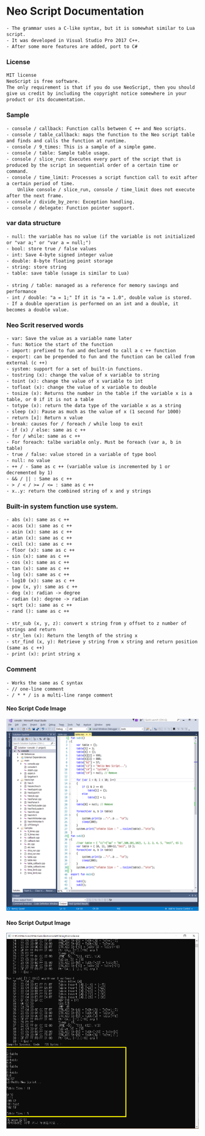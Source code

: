 # Neo Script Documentation
	- The grammar uses a C-like syntax, but it is somewhat similar to Lua script.
	- It was developed in Visual Studio Pro 2017 C++.
	- After some more features are added, port to C#

### License
	MIT license
	NeoScript is free software.
	The only requirement is that if you do use NeoScript, then you should give us credit by including the copyright notice somewhere in your product or its documentation.

### Sample
	- console / callback: Function calls between C ++ and Neo scripts.
	- console / table_callback: maps the function to the Neo script table and finds and calls the function at runtime.
	- console / 9_times: This is a sample of a simple game.
	- console / table: Sample table usage.
	- console / slice_run: Executes every part of the script that is produced by the script in sequential order of a certain time or command.
	- console / time_limit: Processes a script function call to exit after a certain period of time.
		Unlike console / slice_run, console / time_limit does not execute after the next frame.
	- console / divide_by_zero: Exception handling.
	- console / delegate: Function pointer support.

### var data structure
	- null: the variable has no value (if the variable is not initialized or "var a;" or "var a = null;")
	- bool: store true / false values
	- int: Save 4-byte signed integer value
	- double: 8-byte floating point storage
	- string: store string
	- table: save table (usage is similar to Lua)

	- string / table: managed as a reference for memory savings and performance
	- int / double: "a = 1;" If it is "a = 1.0", double value is stored.
	- If a double operation is performed on an int and a double, it becomes a double value.



### Neo Scrit reserved words
	- var: Save the value as a variable name later
	- fun: Notice the start of the function
	- import: prefixed to fun and declared to call a c ++ function
	- export: can be prepended to fun and the function can be called from external (c ++)
	- system: support for a set of built-in functions.
	- tostring (x): change the value of x variable to string
	- toint (x): change the value of x variable to int
	- tofloat (x): change the value of x variable to double
	- tosize (x): Returns the number in the table if the variable x is a table, or 0 if it is not a table
	- totype (x): return the data type of the variable x as a string
	- sleep (x): Pause as much as the value of x (1 second for 1000)
	- return [x]: Return x value
	- break: causes for / foreach / while loop to exit
	- if (x) / else: same as c ++
	- for / while: same as c ++
	- For foreach: talbe variable only. Must be foreach (var a, b in table)
	- true / false: value stored in a variable of type bool
	- null: no value
	- ++ / - Same as c ++ (variable value is incremented by 1 or decremented by 1)
	- && / || : Same as c ++
	- > / < / >= / <= : same as c ++
	- x..y: return the combined string of x and y strings

### Built-in system function use system.
	- abs (x): same as c ++
	- acos (x): same as c ++
	- asin (x): same as c ++
	- atan (x): same as c ++
	- ceil (x): same as c ++
	- floor (x): same as c ++
	- sin (x): same as c ++
	- cos (x): same as c ++
	- tan (x): same as c ++
	- log (x): same as c ++
	- log10 (x): same as c ++
	- pow (x, y): same as c ++
	- deg (x): radian -> degree
	- radian (x): degree -> radian
	- sqrt (x): same as c ++
	- rand (): same as c ++

	- str_sub (x, y, z): convert x string from y offset to z number of strings and return
	- str_len (x): Return the length of the string x
	- str_find (x, y): Retrieve y string from x string and return position (same as c ++)
	- print (x): print string x

### Comment
	- Works the same as C syntax
	- // one-line comment
	- / * * / is a multi-line range comment


#### Neo Script Code Image
![](/docs/img/vs001.png)

#### Neo Script Output Image
![](/docs/img/vs002.png)
